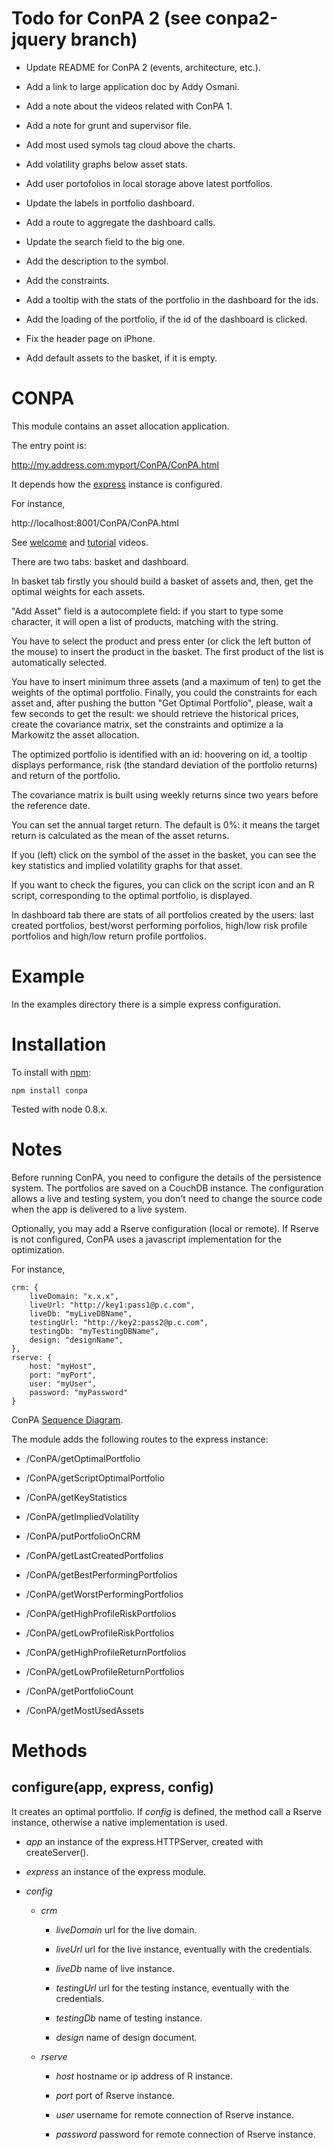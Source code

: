 Todo for ConPA 2 (see conpa2-jquery branch)
================

- Update README for ConPA 2 (events, architecture, etc.).

- Add a link to large application doc by Addy Osmani.

- Add a note about the videos related with ConPA 1.

- Add a note for grunt and supervisor file.

- Add most used symols tag cloud above the charts.

- Add volatility graphs below asset stats.

- Add user portofolios in local storage above latest portfolios.

- Update the labels in portfolio dashboard.

- Add a route to aggregate the dashboard calls.

- Update the search field to the big one.

- Add the description to the symbol.

- Add the constraints.

- Add a tooltip with the stats of the portfolio in the dashboard for the ids.

- Add the loading of the portfolio, if the id of the dashboard is clicked.

- Fix the header page on iPhone.

- Add default assets to the basket, if it is empty.


CONPA
=====

This module contains an asset allocation application.

The entry point is:

http://my.address.com:myport/ConPA/ConPA.html

It depends how the [express](http://github.com/visionmedia/express) instance
is configured.

For instance,

http://localhost:8001/ConPA/ConPA.html

See [welcome](http://www.youtube.com/watch?v=ia_UVHtuBTM) and
[tutorial](http://www.youtube.com/watch?v=xIwbc6lQzNk) videos.

There are two tabs: basket and dashboard.

In basket tab firstly you should build a basket of assets and, then, get the
optimal weights for each assets.

"Add Asset" field is a autocomplete field: if you start to type some character,
it will open a list of products, matching with the string.

You have to select the product and press enter (or click the left button of the
mouse) to insert the product in the basket. The first product of the list is
automatically selected.

You have to insert minimum three assets (and a maximum of ten) to get the
weights of the optimal portfolio. Finally, you could the constraints for each
asset and, after pushing the button "Get Optimal Portfolio", please, wait a few
seconds to get the result: we should retrieve the historical prices,
create the covariance matrix, set the constraints and optimize a la Markowitz
the asset allocation.

The optimized portfolio is identified with an id: hoovering on id, a tooltip
displays performance, risk (the standard deviation of the portfolio returns)
and return of the portfolio.

The covariance matrix is built using weekly returns since two years before the
reference date.

You can set the annual target return. The default is 0%: it means the target
return is calculated as the mean of the asset returns.

If you (left) click on the symbol of the asset in the basket, you can see the
key statistics and implied volatility graphs for that asset.

If you want to check the figures, you can click on the script icon and an
R script, corresponding to the optimal portfolio, is displayed.

In dashboard tab there are stats of all portfolios created by the users:
last created portfolios, best/worst performing porfolios, high/low risk profile
portfolios and high/low return profile portfolios.

Example
=======

In the examples directory there is a simple express configuration.

Installation
============

To install with [npm](http://github.com/isaacs/npm):

    npm install conpa

Tested with node 0.8.x.

Notes
=====

Before running ConPA, you need to configure the details of the persistence
system. The portfolios are saved on a CouchDB instance. The configuration
allows a live and testing system, you don't need to change the source code
when the app is delivered to a live system.

Optionally, you may add a Rserve configuration (local or remote). If Rserve is
not configured, ConPA uses a javascript implementation for the optimization.

For instance,

    crm: {
        liveDomain: "x.x.x",
        liveUrl: "http://key1:pass1@p.c.com",
        liveDb: "myLiveDBName",
        testingUrl: "http://key2:pass2@p.c.com",
        testingDb: "myTestingDBName",
        design: "designName",
    },
    rserve: {
        host: "myHost",
        port: "myPort",
        user: "myUser",
        password: "myPassword"
    }

ConPA [Sequence Diagram](http://www.websequencediagrams.com/cgi-bin/cdraw?lz=Q29uUEEtPk5vZGVKUzogbmF2aWdhdGlvbgphbHQgABkFIGJhY2tlbmQgd2l0aCBqcyBjYWxjCiAgICBub3RlIG92ZXIgADoGABAFABMGZGUtY29ucGEgAAYOZmluYW5jZQAbDnF1YWRwcm9nAE8FZW5kAFMFCmVsc2UAbRRSIGNsb3VkAF4jcmlvIChSc2VydmUgYWRhcHRlcikAVg4gICAAgTQHLT4AUQVudW1iZXJzLmNvbTogZ2V0IG9wdGltYWwgcG9ydGZvbGlvABEjcGVyZm9ybWFuY2VzAEAjaW1wbGllZCB2b2xhdGlsaXR5AIJODwCBChAAgl4JAIFWBgCCbQl0c2VyaQBsBwAaBUpTT05JTwCBYRIAgVsQLQCDdgsAgXwFIGNydW5jaGluZyByZXNwb25zZQplbmQKAIIlBy0-AIQyBToAEwoKCgoKCgo&s=napkin).

The module adds the following routes to the express instance:

- /ConPA/getOptimalPortfolio

- /ConPA/getScriptOptimalPortfolio

- /ConPA/getKeyStatistics

- /ConPA/getImpliedVolatility

- /ConPA/putPortfolioOnCRM

- /ConPA/getLastCreatedPortfolios

- /ConPA/getBestPerformingPortfolios

- /ConPA/getWorstPerformingPortfolios

- /ConPA/getHighProfileRiskPortfolios

- /ConPA/getLowProfileRiskPortfolios

- /ConPA/getHighProfileReturnPortfolios

- /ConPA/getLowProfileReturnPortfolios

- /ConPA/getPortfolioCount

- /ConPA/getMostUsedAssets

Methods
=======

configure(app, express, config)
---------

It creates an optimal portfolio. If *config* is defined, the method call a
Rserve instance, otherwise a native implementation is used.

- *app* an instance of the express.HTTPServer, created with createServer().

- *express* an instance of the express module.

- *config*

    - *crm*

        - *liveDomain* url for the live domain.

        - *liveUrl* url for the live instance, eventually with the credentials.

        - *liveDb* name of live instance.

        - *testingUrl* url for the testing instance, eventually with the credentials.

        - *testingDb* name of testing instance.

        - *design* name of design document.

    - *rserve*

        - *host* hostname or ip address of R instance.

        - *port* port of Rserve instance.

        - *user* username for remote connection of Rserve instance.

        - *password* password for remote connection of Rserve instance.


